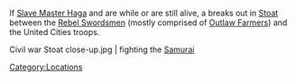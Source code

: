 If [Slave Master Haga](Slave_Master_Haga.md "wikilink") and [](Slave_Mistress_Ren.md) are [](World_States.md) while [](Lord_Inaba.md) or [](Emperor_Tengu.md) are still alive, a [](Town_Overrides.md) breaks out in [Stoat](Stoat.md "wikilink")
between the [Rebel Swordsmen](03%20-%20Projects%20&%20Wikis/Kenshi/Kenshi%20Wiki/Kenshi%20Wiki%20Template/Rebel_Swordsmen.md "wikilink") (mostly
comprised of [Outlaw Farmers](Outlaw_Farmer.md "wikilink")) and the United
Cities troops.

Civil war Stoat close-up.jpg \| [](03%20-%20Projects%20&%20Wikis/Kenshi/Kenshi%20Wiki/Kenshi%20Wiki%20Template/Rebel_Swordsmen.md) fighting the
[Samurai](Samurai.md "wikilink")

[Category:Locations](Category:Locations "wikilink")